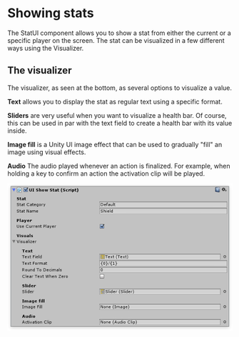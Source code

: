 # Showing stats

The StatUI component allows you to show a stat from either the current or a specific player on the screen. The stat can be visualized in a few different ways using the Visualizer.

## The visualizer

The visualizer, as seen at the bottom, as several options to visualize a value.

**Text**  allows you to display the stat as regular text using a specific format.

**Sliders**  are very useful when you want to visualize a health bar. Of course, this can be used in par with the text field to create a health bar with its value inside.

**Image fill** is a Unity UI image effect that can be used to gradually "fill" an image using visual effects.

**Audio** The audio played whenever an action is finalized. For example, when holding a key to confirm an action the activation clip will be played.

![](Assets/UIShowStat.png)